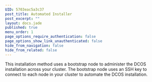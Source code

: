 ```yaml
---
UID: 5703eac5a3c37
post_title: Automated Installer
post_excerpt: ""
layout: docs.jade
published: true
menu_order: 1
page_options_require_authentication: false
page_options_show_link_unauthenticated: false
hide_from_navigation: false
hide_from_related: false
---
```


This installation method uses a bootstrap node to administer the DCOS installation across your cluster. The bootstrap node uses an SSH key to connect to each node in your cluster to automate the DCOS installation.